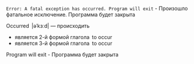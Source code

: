 `Error: A fatal exception has occurred. Program will exit` - Произошло фатальное исключение. Программа будет закрыта

Occurred |əˈkɜːd| — происходить
- является 2-й формой глагола to occur
- является 3-й формой глагола to occur

Program will exit - Программа будет закрыта
